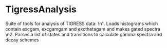 # TigressAnalysis
Suite of tools for analysis of TIGRESS data:
\n1. Loads histograms which contain excgam, excgamgam and excthetagam and makes gated spectra
\n2. Parses a list of states and transitions to calculate gamma spectra and decay schemes
